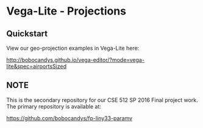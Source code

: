 # Vega-Lite - Projections

## Quickstart

View our geo-projection examples in Vega-Lite here:

http://bobocandys.github.io/vega-editor/?mode=vega-lite&spec=airportsSized

## NOTE
This is the secondary repository for our CSE 512 SP 2016 Final project work. The primary repository is available at:

https://github.com/bobocandys/fp-liny33-paramv
